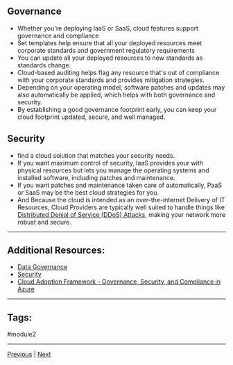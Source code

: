 ## Governance
- Whether you're deploying IaaS or SaaS, cloud features support governance and compliance
- Set templates help ensure that all your deployed resources meet corporate standards and government regulatory requirements
- You can update all your deployed resources to new standards as standards change.
- Cloud-based auditing helps flag any resource that's out of compliance with your corporate standards and provides mitigation strategies. 
- Depending on your operating model, software patches and updates may also automatically be applied, which helps with both governance and security.
- By establishing a good governance footprint early, you can keep your cloud footprint updated, secure, and well managed.
## Security
- find a cloud solution that matches your security needs.
- If you want maximum control of security, IaaS provides your with physical resources but lets you manage the operating systems and installed software, including patches and maintenance.
- If you want patches and maintenance taken care of automatically, PaaS or SaaS may be the best cloud strategies for you.
- And Because the cloud is intended as an over-the-internet Delivery of IT Resources, Cloud Providers are typically well suited to handle things like [Distributed Denial of Service (DDoS) Attacks](https://learn.microsoft.com/en-us/azure/ddos-protection/ddos-protection-overview), making your network more robust and secure.

---
## Additional Resources:
- [Data Governance](https://azure.microsoft.com/en-au/resources/cloud-computing-dictionary/what-is-a-data-governance/?ef_id=_k_CjwKCAiAopuvBhBCEiwAm8jaMZoFgmcv7MOW8YkjPdBMB9JVuPSV3gc9L4oYv8-1vPoy8xLqEVyulBoCqDoQAvD_BwE_k_&OCID=AIDcmmm7k8gahf_SEM__k_CjwKCAiAopuvBhBCEiwAm8jaMZoFgmcv7MOW8YkjPdBMB9JVuPSV3gc9L4oYv8-1vPoy8xLqEVyulBoCqDoQAvD_BwE_k_&gad_source=1&gclid=CjwKCAiAopuvBhBCEiwAm8jaMZoFgmcv7MOW8YkjPdBMB9JVuPSV3gc9L4oYv8-1vPoy8xLqEVyulBoCqDoQAvD_BwE)
- [Security](https://azure.microsoft.com/en-au/explore/security)
- [Cloud Adoption Framework - Governance, Security, and Compliance in Azure](https://learn.microsoft.com/en-us/azure/cloud-adoption-framework/ready/azure-setup-guide/govern-org-compliance?tabs=AzureBlueprints) 
---
## Tags:
#module2

---
[Previous](Describe-the-Benefits-of-Reliability-and-Predictability-in-the-Cloud) | [Next](Describe-the-Benefits-of-Manageability-in-the-Cloud.md)
